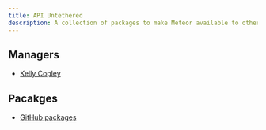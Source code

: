 ```yaml
---
title: API Untethered
description: A collection of packages to make Meteor available to other environments.
---
```


## Managers
* [Kelly Copley](https://github.com/sponsors/copleykj/)

## Pacakges
- [GitHub packages](https://github.com/Meteor-Community-Packages/meteor-api-untethered)
